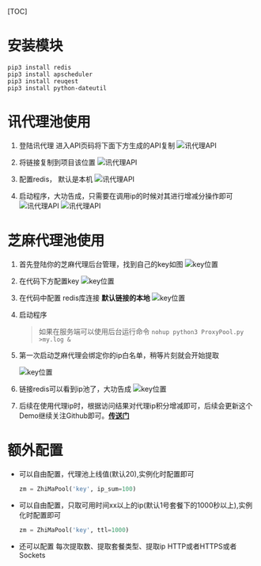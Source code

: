 [TOC]

# 安装模块

```bush
pip3 install redis
pip3 install apscheduler
pip3 install reuqest
pip3 install python-dateutil
```

# 讯代理池使用 
1. 登陆讯代理 进入API页码将下面下方生成的API复制
    ![讯代理API](https://www.zhangkunzhi.com/images/xdl3.png)
    
2. 将链接复制到项目该位置
    ![讯代理API](https://www.zhangkunzhi.com/images/xdl4.png)
 
3. 配置redis， 默认是本机
    ![讯代理API](https://www.zhangkunzhi.com/images/xdl5.png)
 
4. 启动程序，大功告成，只需要在调用ip的时候对其进行增减分操作即可
    ![讯代理API](https://www.zhangkunzhi.com/images/xdl1.png)
    ![讯代理API](https://www.zhangkunzhi.com/images/xdl2.png)

# 芝麻代理池使用

1. 首先登陆你的芝麻代理后台管理，找到自己的key如图
    ![key位置](https://www.zhangkunzhi.com/images/芝麻1.png)

1. 在代码下方配置key
    ![key位置](https://www.zhangkunzhi.com/images/填入芝麻key.png)
    
1. 在代码中配置 redis库连接 **默认链接的本地**
    ![key位置](https://www.zhangkunzhi.com/images/代理模块.png)
    
1. 启动程序
    > 如果在服务端可以使用后台运行命令
    `nohup python3 ProxyPool.py >my.log &`
 
1. 第一次启动芝麻代理会绑定你的ip白名单，稍等片刻就会开始提取     
    
    ![key位置](https://www.zhangkunzhi.com/images/提取ip.png)
    
1. 链接redis可以看到ip池了，大功告成
    ![key位置](https://www.zhangkunzhi.com/images/20个ip.png)
    
1. 后续在使用代理ip时，根据访问结果对代理ip积分增减即可，后续会更新这个Demo继续关注Github即可。[**传送门**](https://github.com/wkunzhi/SpiderUtilPackage)
    
    
# 额外配置
- 可以自由配置，代理池上线值(默认20),实例化时配置即可
    ```python
    zm = ZhiMaPool('key', ip_sum=100)
    ```
- 可以自由配置，只取可用时间xx以上的ip(默认1号套餐下的1000秒以上),实例化时配置即可
    ```python
    zm = ZhiMaPool('key', ttl=1000)
    ```
- 还可以配置 每次提取数、提取套餐类型、提取ip HTTP或者HTTPS或者Sockets
 